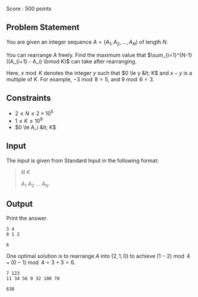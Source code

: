 Score : $500$ points

## Problem Statement

You are given an integer sequence $A=(A_1,A_2,\dots,A_N)$ of length $N$.

You can rearrange $A$ freely. Find the maximum value that $\sum_{i=1}^{N-1} ((A_{i+1} - A_i) \bmod K)$ can take after rearranging.

Here, $x \bmod K$ denotes the integer $y$ such that $0 \le y &lt; K$ and $x - y$ is a multiple of $K$. For example, $-3 \bmod 8 = 5$, and $9 \bmod 6 = 3$.

## Constraints

- $2 \le N \le 2 \times 10^5$
- $1 \le K \le 10^9$
- $0 \le A_i &lt; K$

## Input

The input is given from Standard Input in the following format:

> $N$ $K$
> 
> $A_1$ $A_2$ $\dots$ $A_N$

## Output

Print the answer.

```input1
3 4
0 1 2
```

```output1
6
```

One optimal solution is to rearrange $A$ into $(2,1,0)$ to achieve $(1 - 2) \bmod 4 + (0 - 1) \bmod 4 = 3 + 3 = 6$.

```input2
7 123
11 34 56 0 32 100 78
```

```output2
638
```